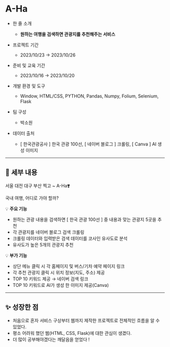 # A-Ha

- 한 줄 소개 
  - **원하는 여행을 검색하면 관광지를 추천해주는 서비스**
  
- 프로젝트 기간
  - 2023/10/23 → 2023/10/26
- 준비 및 교육 기간
  - 2023/10/16 → 2023/10/20
- 개발 환경 및 도구
  - Window, HTML/CSS, PYTHON, Pandas, Numpy, Folium, Selenium, Flask
- 팀 구성
  - 박소원
- 데이터 출처
  - [ 한국관광공사 ] 한국 관광 100선, [ 네이버 블로그 ] 크롤링, [ Canva ] AI 생성 이미지

---


## 💖 세부 내용

서울 대전 대구 부산 찍고 ~  A-Ha❣️
 
  국내 여행, 어디로 가야 할까?

💡 **주요 기능**
  - 원하는 관광 내용을 검색하면 [ 한국 관광 100선 ] 중 내용과 맞는 관광지 5곳을 추천
   - 각 관광지를 네이버 블로그 검색 크롤링
   - 크롤링 데이터와 입력받은 검색 데이터를 코사인 유사도로 분석
   - 유사도가 높은 5개의 관광지 추천

💡 **부가 기능**
   - 상단 메뉴 클릭 시 각 홈페이지 및 버스/기차 예약 페이지 링크
   - 각 추천 관광지 클릭 시 위치 정보(지도, 주소) 제공
   - TOP 10 키워드 제공 → 네이버 검색 링크
   - TOP 10 키워드로 AI가 생성 한 이미지 제공(Canva)

---

## ✨ 성장한 점

- 처음으로 혼자 서비스 구상부터 웹까지 제작한 프로젝트로 전체적인 흐름을 알 수 있었다.
- 평소 어려워 했던 웹(HTML, CSS, Flask)에 대한 관심이 생겼다.
- 더 많이 공부해야겠다는 깨달음을 얻었다 !
